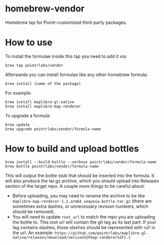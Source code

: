 # homebrew-vendor
Homebrew tap for Pointr-customized third-party packages.

# How to use
To install the formulae inside this tap you need to add it via:
```
brew tap pointrlabs/vendor
```

Afterwards you can install formulae like any other homebrew formula:
```
brew install [name of the package]
```

For example:
```
brew install maplibre-gl-native
brew install maplibre-map-renderer
```

To upgrade a formula:
```
brew update
brew upgrade pointrlabs/vendor/formula-name
```


# How to build and upload bottles

```
brew install --build-bottle --verbose pointrlabs/vendor/formula-name
brew bottle pointrlabs/vendor/formula-name
```

This will output the bottle stub that should be inserted into the formula. It will also produce the tar.gz archive, which you should upload into Releases section of the target repo. A couple more things to be careful about:
- Before uploading, you may need to rename the archive to be like `maplibre-map-renderer-1.1.arm64_sequoia.bottle.tar.gz` (there are sometimes extra dashes, or unnecessary revision numbers, which should be removed).
- You will need to update `root_url` to match the repo you are uploading the bottle to. This root url will contain the git tag as its last part. If your tag contains slashes, those slashes should be represented with `%2F` in the url. An example: `https://github.com/pointrlabs/maplibre-gl-native/releases/download/version%2Fmap-renderer%2F1.1`
